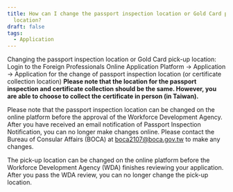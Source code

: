 ```yaml
---
title: How can I change the passport inspection location or Gold Card pick-up
  location?
draft: false
tags:
  - Application
---
```

Changing the passport inspection location or Gold Card pick-up location: Login to the Foreign Professionals Online Application Platform → Application → Application for the change of passport inspection location (or certificate collection location)
**Please note that the location for the passport inspection and certificate collection should be the same. However, you are able to choose to collect the certificate in person (in Taiwan).**

Please note that the passport inspection location can be changed on the online platform before the approval of the Workforce Development Agency. After you have received an email notification of Passport Inspection Notification, you can no longer make changes online. Please contact the Bureau of Consular Affairs (BOCA) at boca2107@boca.gov.tw to make any changes.

The pick-up location can be changed on the online platform before the Workforce Development Agency (WDA) finishes reviewing your application. After you pass the WDA review, you can no longer change the pick-up location.